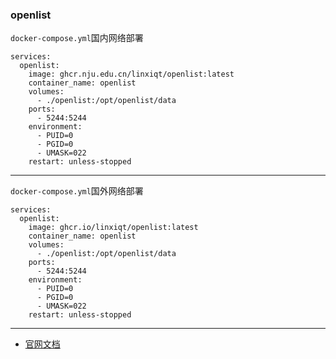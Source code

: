 ### openlist
`docker-compose.yml`国内网络部署
```
services:
  openlist:
    image: ghcr.nju.edu.cn/linxiqt/openlist:latest
    container_name: openlist
    volumes:
      - ./openlist:/opt/openlist/data
    ports:
      - 5244:5244
    environment:
      - PUID=0
      - PGID=0
      - UMASK=022
    restart: unless-stopped
```

---

`docker-compose.yml`国外网络部署
```
services:
  openlist:
    image: ghcr.io/linxiqt/openlist:latest
    container_name: openlist
    volumes:
      - ./openlist:/opt/openlist/data
    ports:
      - 5244:5244
    environment:
      - PUID=0
      - PGID=0
      - UMASK=022
    restart: unless-stopped
```
---

- [官网文档](https://docs.openlist.team/zh/guide/install/docker.html)
